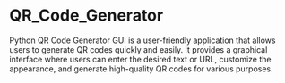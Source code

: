 # QR_Code_Generator
Python QR Code Generator GUI is a user-friendly application that allows users to generate QR codes quickly and easily. It provides a graphical interface where users can enter the desired text or URL, customize the appearance, and generate high-quality QR codes for various purposes.

